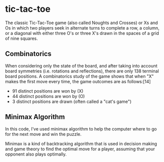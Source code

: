 # tic-tac-toe
The classic Tic-Tac-Toe game (also called Noughts and Crosses) or Xs and Os in which two players seek in alternate turns to complete a row, a column, or a diagonal with either three O's or three X's drawn in the spaces of a grid of nine squares.

## Combinatorics
When considering only the state of the board, and after taking into account board symmetries (i.e. rotations and reflections), there are only 138 terminal board positions. A combinatorics study of the game shows that when "X" makes the first move every time, the game outcomes are as follows:[14]

- 91 distinct positions are won by (X)
- 44 distinct positions are won by (O)
- 3 distinct positions are drawn (often called a "cat's game")

## Minimax Algorithm
In this code, I've used minimax algorithm to help the computer where to go for the next move and win the puzzle.

Minimax is a kind of backtracking algorithm that is used in decision making and game theory to find the optimal move for a player, assuming that your opponent also plays optimally.

